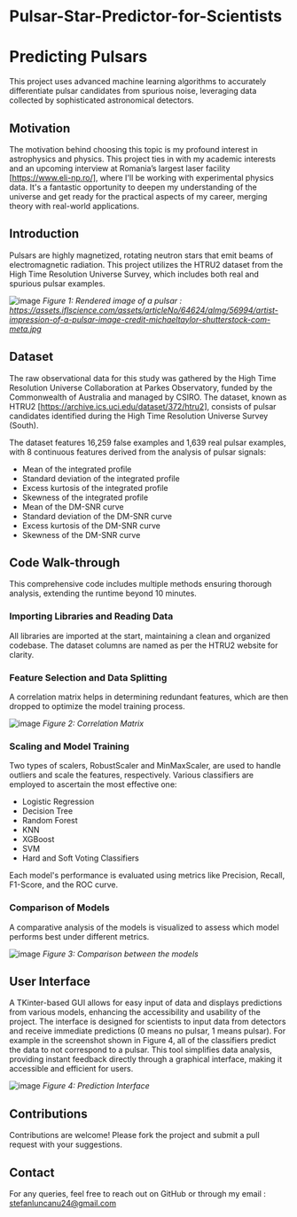 # Pulsar-Star-Predictor-for-Scientists

# Predicting Pulsars

This project uses advanced machine learning algorithms to accurately differentiate pulsar candidates from spurious noise, leveraging data collected by sophisticated astronomical detectors.

## Motivation

The motivation behind choosing this topic is my profound interest in astrophysics and physics. This project ties in with my academic interests and an upcoming interview at Romania’s largest laser facility [https://www.eli-np.ro/], where I'll be working with experimental physics data. It's a fantastic opportunity to deepen my understanding of the universe and get ready for the practical aspects of my career, merging theory with real-world applications.

## Introduction

Pulsars are highly magnetized, rotating neutron stars that emit beams of electromagnetic radiation. This project utilizes the HTRU2 dataset from the High Time Resolution Universe Survey, which includes both real and spurious pulsar examples.

![image](https://github.com/user-attachments/assets/64e3e2c6-60f5-439c-a24c-26e5910d000a)
*Figure 1: Rendered image of a pulsar : https://assets.iflscience.com/assets/articleNo/64624/aImg/56994/artist-impression-of-a-pulsar-image-credit-michaeltaylor-shutterstock-com-meta.jpg*

## Dataset
The raw observational data for this study was gathered by the High Time Resolution Universe Collaboration at Parkes Observatory, funded by the Commonwealth of Australia and managed by CSIRO. The dataset, known as HTRU2 [https://archive.ics.uci.edu/dataset/372/htru2], consists of pulsar candidates identified during the High Time Resolution Universe Survey (South).

The dataset features 16,259 false examples and 1,639 real pulsar examples, with 8 continuous features derived from the analysis of pulsar signals:
- Mean of the integrated profile
- Standard deviation of the integrated profile
- Excess kurtosis of the integrated profile
- Skewness of the integrated profile
- Mean of the DM-SNR curve
- Standard deviation of the DM-SNR curve
- Excess kurtosis of the DM-SNR curve
- Skewness of the DM-SNR curve

## Code Walk-through

This comprehensive code includes multiple methods ensuring thorough analysis, extending the runtime beyond 10 minutes.

### Importing Libraries and Reading Data

All libraries are imported at the start, maintaining a clean and organized codebase. The dataset columns are named as per the HTRU2 website for clarity.

### Feature Selection and Data Splitting

A correlation matrix helps in determining redundant features, which are then dropped to optimize the model training process.

![image](https://github.com/user-attachments/assets/5a88b47d-7633-42b0-82d5-e84685f92a18)
*Figure 2: Correlation Matrix*

### Scaling and Model Training

Two types of scalers, RobustScaler and MinMaxScaler, are used to handle outliers and scale the features, respectively. Various classifiers are employed to ascertain the most effective one:

- Logistic Regression
- Decision Tree
- Random Forest
- KNN
- XGBoost
- SVM
- Hard and Soft Voting Classifiers

Each model's performance is evaluated using metrics like Precision, Recall, F1-Score, and the ROC curve.

### Comparison of Models

A comparative analysis of the models is visualized to assess which model performs best under different metrics.

![image](https://github.com/user-attachments/assets/da2d34d3-5e1a-428c-a9ea-1c337d322b3d)
*Figure 3: Comparison between the models*

## User Interface

A TKinter-based GUI allows for easy input of data and displays predictions from various models, enhancing the accessibility and usability of the project. The interface is designed for scientists to input data from detectors and receive immediate predictions (0 means no pulsar, 1 means pulsar). For example in the screenshot shown in Figure 4, all of the classifiers predict the data to not correspond to a pulsar. This tool simplifies data analysis, providing instant feedback directly through a graphical interface, making it accessible and efficient for users.

![image](https://github.com/user-attachments/assets/8d278e5c-22d6-4252-bf16-dbad08af8ece)
*Figure 4: Prediction Interface*

## Contributions

Contributions are welcome! Please fork the project and submit a pull request with your suggestions.

## Contact

For any queries, feel free to reach out on GitHub or through my email : stefanluncanu24@gmail.com
